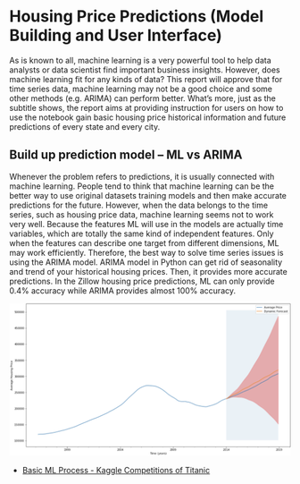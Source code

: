 # Housing Price Predictions (Model Building and User Interface)

As is known to all, machine learning is a very powerful tool to help data analysts or data scientist find important business insights. However, does machine learning fit for any kinds of data? This report will approve that for time series data, machine learning may not be a good choice and some other methods (e.g. ARIMA) can perform better. What’s more, just as the subtitle shows, the report aims at providing instruction for users on how to use the notebook gain basic housing price historical information and future predictions of every state and every city. 

## Build up prediction model – ML vs ARIMA
Whenever the problem refers to predictions, it is usually connected with machine learning. People tend to think that machine learning can be the better way to use original datasets training models and then make accurate predictions for the future. However, when the data belongs to the time series, such as housing price data, machine learning seems not to work very well. Because the features ML will use in the models are actually time variables, which are totally the same kind of independent features. Only when the features can describe one target from different dimensions, ML may work efficiently. Therefore, the best way to solve time series issues is using the ARIMA model. 
ARIMA model in Python can get rid of seasonality and trend of your historical housing prices. Then, it provides more accurate predictions. In the Zillow housing price predictions, ML can only provide 0.4% accuracy while ARIMA provides almost 100% accuracy.

![The Picture of ](https://github.com/Zhenyu0521/Time-Series-Analysis/blob/master/Predictions%20of%20House%20Prices%20(Python)/time%20series%20picture1.jpg)


* [Basic ML Process - Kaggle Competitions of Titanic](https://github.com/Zhenyu0521/Machine-Learning/blob/master/Titanic/Machine%20Learning%20of%20Titanic.ipynb)
